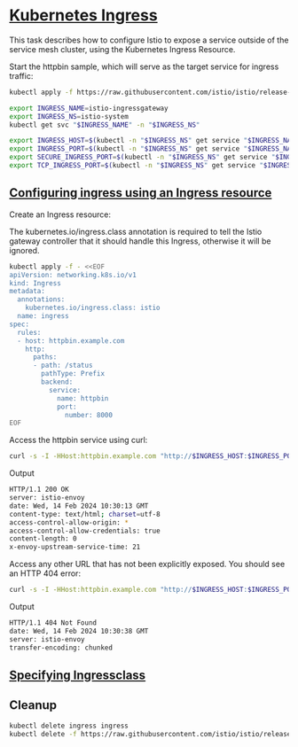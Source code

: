 # [Kubernetes Ingress](https://istio.io/latest/docs/tasks/traffic-management/ingress/kubernetes-ingress/)

This task describes how to configure Istio to expose a service outside of the service mesh cluster, using the Kubernetes Ingress Resource.

Start the httpbin sample, which will serve as the target service for ingress traffic:

```bash
kubectl apply -f https://raw.githubusercontent.com/istio/istio/release-1.20/samples/httpbin/httpbin.yaml
```

```bash
export INGRESS_NAME=istio-ingressgateway                                                                                      
export INGRESS_NS=istio-system    
kubectl get svc "$INGRESS_NAME" -n "$INGRESS_NS"
```

```bash
export INGRESS_HOST=$(kubectl -n "$INGRESS_NS" get service "$INGRESS_NAME" -o jsonpath='{.status.loadBalancer.ingress[0].ip}')
export INGRESS_PORT=$(kubectl -n "$INGRESS_NS" get service "$INGRESS_NAME" -o jsonpath='{.spec.ports[?(@.name=="http2")].port}')
export SECURE_INGRESS_PORT=$(kubectl -n "$INGRESS_NS" get service "$INGRESS_NAME" -o jsonpath='{.spec.ports[?(@.name=="https")].port}')
export TCP_INGRESS_PORT=$(kubectl -n "$INGRESS_NS" get service "$INGRESS_NAME" -o jsonpath='{.spec.ports[?(@.name=="tcp")].port}')
```

## [Configuring ingress using an Ingress resource](https://istio.io/latest/docs/tasks/traffic-management/ingress/kubernetes-ingress/#configuring-ingress-using-an-ingress-resource)

Create an Ingress resource:

The kubernetes.io/ingress.class annotation is required to tell the Istio gateway controller that it should handle this Ingress, otherwise it will be ignored.

```bash
kubectl apply -f - <<EOF
apiVersion: networking.k8s.io/v1
kind: Ingress
metadata:
  annotations:
    kubernetes.io/ingress.class: istio
  name: ingress
spec:
  rules:
  - host: httpbin.example.com
    http:
      paths:
      - path: /status
        pathType: Prefix
        backend:
          service:
            name: httpbin
            port:
              number: 8000
EOF

```

Access the httpbin service using curl:

```bash
curl -s -I -HHost:httpbin.example.com "http://$INGRESS_HOST:$INGRESS_PORT/status/200"

```

Output

```bash
HTTP/1.1 200 OK
server: istio-envoy
date: Wed, 14 Feb 2024 10:30:13 GMT
content-type: text/html; charset=utf-8
access-control-allow-origin: *
access-control-allow-credentials: true
content-length: 0
x-envoy-upstream-service-time: 21
```

Access any other URL that has not been explicitly exposed. You should see an HTTP 404 error:

```bash
curl -s -I -HHost:httpbin.example.com "http://$INGRESS_HOST:$INGRESS_PORT/headers"
```

Output

```bash
HTTP/1.1 404 Not Found
date: Wed, 14 Feb 2024 10:30:38 GMT
server: istio-envoy
transfer-encoding: chunked
```

## [Specifying Ingressclass](https://istio.io/latest/docs/tasks/traffic-management/ingress/kubernetes-ingress/#specifying-ingressclass)

## Cleanup

```bash
kubectl delete ingress ingress
kubectl delete -f https://raw.githubusercontent.com/istio/istio/release-1.20/samples/httpbin/httpbin.yaml
```
